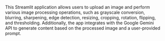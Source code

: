 This Streamlit application allows users to upload an image and perform various image processing operations, such as grayscale conversion, blurring, sharpening, edge detection, resizing, cropping, rotation, flipping, and thresholding. Additionally, the app integrates with the Google Gemini API to generate content based on the processed image and a user-provided prompt.

